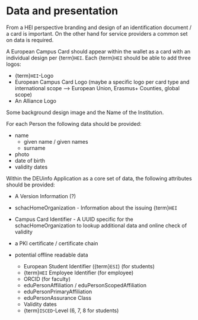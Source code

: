 # Data and presentation

From a HEI perspective branding and design of an identification document / a card is important.
On the other hand for service providers a common set on data is required.

A European Campus Card should appear within the wallet as a card with an individual design per {term}`HEI`.
Each {term}`HEI` should be able to add three logos:

* {term}`HEI`-Logo
* European Campus Card Logo (maybe a specific logo per card type and international scope --> European Union, Erasmus+ Counties, global scope)
* An Alliance Logo

Some background design image and the Name of the Institution.

For each Person the following data should be provided:

* name
  * given name / given names
  * surname
* photo
* date of birth
* validity dates

Within the DEUinfo Application as a core set of data, the following attributes should be provided:

* A Version Information (?)
* schacHomeOrganization - Information about the issuing {term}`HEI`
* Campus Card Identifier - A UUID specific for the schacHomeOrganization to lookup additional data and online check of validity
* a PKI certificate / certificate chain

* potential offline readable data
  * European Student Identifier ({term}`ESI`) (for students)
  * {term}`HEI` Employee Identifier (for employee)
  * ORCID (for faculty)
  * eduPersonAffiliation / eduPersonScopedAffiliation
  * eduPersonPrimaryAffiliation
  * eduPersonAssurance Class
  * Validity dates
  * {term}`ISCED`-Level (6, 7, 8 for students)

